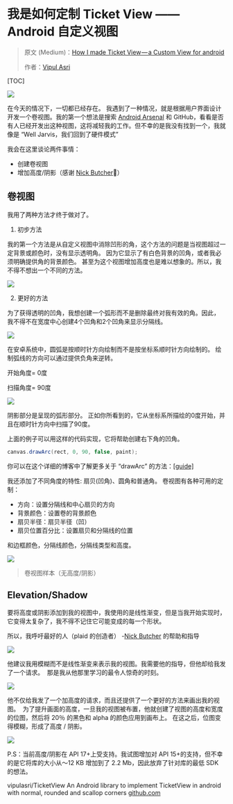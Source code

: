 # 我是如何定制 Ticket View —— Android 自定义视图

> 原文 (Medium)：[How I made Ticket View — a Custom View for android](https://android.jlelse.eu/how-i-made-ticket-view-a-custom-view-for-android-20b83b175f8e)
>
> 作者：[Vipul Asri](https://android.jlelse.eu/@vipulasri?source=post_header_lockup)

[TOC]

![](https://ws1.sinaimg.cn/large/006tKfTcgy1frow6j559lj30rs0ag0te.jpg)

在今天的情况下，一切都已经存在。 我遇到了一种情况，就是根据用户界面设计开发一个卷视图。我的第一个想法是搜索 [Android Arsenal](https://android-arsenal.com/) 和 GitHub，看看是否有人已经开发出这种视图，这将减轻我的工作。但不幸的是我没有找到一个，我就像是 “Well Jarvis，我们回到了硬件模式”

我会在这里谈论两件事情：

- 创建卷视图
- 增加高度/阴影（感谢 [Nick Butcher](https://medium.com/@crafty)🙌）

## 卷视图

我用了两种方法才终于做对了。 

1. 初步方法

我的第一个方法是从自定义视图中消除凹形的角，这个方法的问题是当视图超过一定背景或颜色时，没有显示透明角。 因为它显示了有白色背景的凹角，或者我必须明确提供角的背景颜色。  甚至为这个视图增加高度也是难以想象的。所以，我不得不想出一个不同的方法。 

![](https://ws1.sinaimg.cn/large/006tKfTcgy1frow6n3ivtj30dw07ia9v.jpg)

2. 更好的方法

为了获得透明的凹角，我想创建一个弧形而不是删除最终对我有效的角。因此， 我不得不在宽度中心创建4个凹角和2个凹角来显示分隔线。 

![](https://ws4.sinaimg.cn/large/006tKfTcgy1frow6oziayj3074074dfr.jpg)

在安卓系统中，圆弧是按顺时针方向绘制而不是按坐标系顺时针方向绘制的。 绘制弧线的方向可以通过提供负角来逆转。 

开始角度= 0度 

扫描角度= 90度

![](https://ws3.sinaimg.cn/large/006tKfTcgy1frow6qwoprj3074074mx9.jpg)

阴影部分是呈现的弧形部分。 正如你所看到的，它从坐标系所描绘的0度开始，并且在顺时针方向中扫描了90度。 

上面的例子可以用这样的代码实现，它将帮助创建右下角的凹角。

```java
canvas.drawArc(rect, 0, 90, false, paint);
```

你可以在这个详细的博客中了解更多关于 “drawArc” 的方法：[[guide]](https://robots.thoughtbot.com/android-canvas-drawarc-method-a-visual-guide)

我还添加了不同角度的特性: 扇贝(凹角)、圆角和普通角。 卷视图有各种可用的定制：

- 方向：设置分隔线和中心扇贝的方向
- 背景颜色：设置卷的背景颜色
- 扇贝半径：扇贝半径（凹）
- 扇贝位置百分比：设置扇贝和分隔线的位置

和边框颜色，分隔线颜色，分隔线类型和高度。

![](https://ws1.sinaimg.cn/large/006tKfTcgy1frow6sszgsj30dc0fuq31.jpg)

> 卷视图样本（无高度/阴影）

## Elevation/Shadow

要将高度或阴影添加到我的视图中，我使用的是线性渐变，但是当我开始实现时，它变得太复杂了，我不得不记住它可能变成的每一个形状。 

所以，我呼吁最好的人（plaid 的创造者） -[Nick Butcher](https://medium.com/@crafty) 的帮助和指导

![](https://ws2.sinaimg.cn/large/006tKfTcgy1frow6wv0lij30m80dan1b.jpg)

他建议我用模糊而不是线性渐变来表示我的视图。我需要他的指导，但他却给我发了一个请求。  那是我从他那里学习的最令人惊奇的时刻。

![](https://ws1.sinaimg.cn/large/006tKfTcgy1frow6znmgbj30m805gt9s.jpg)

他不仅给我发了一个加高度的请求，而且还提供了一个更好的方法来画出我的视图。  为了提升画面的高度，一旦我的视图被布置，他就创建了视图的高度和宽度的位图，然后将 20％ 的黑色和 alpha 的颜色应用到画布上。 在这之后，位图变得模糊，形成了高度 / 阴影。 

![](https://ws2.sinaimg.cn/large/006tKfTcgy1frow71puzgj30dc0fujrl.jpg)

P.S：当前高度/阴影在 API 17+上受支持。我试图增加对 API 15+的支持，但不幸的是它将库的大小从〜12 KB 增加到了 2.2 Mb，因此放弃了针对库的最低 SDK 的想法。

vipulasri/TicketView An Android library to implement TicketView in android with normal, rounded and scallop corners [github.com](https://github.com/vipulasri/TicketView)

